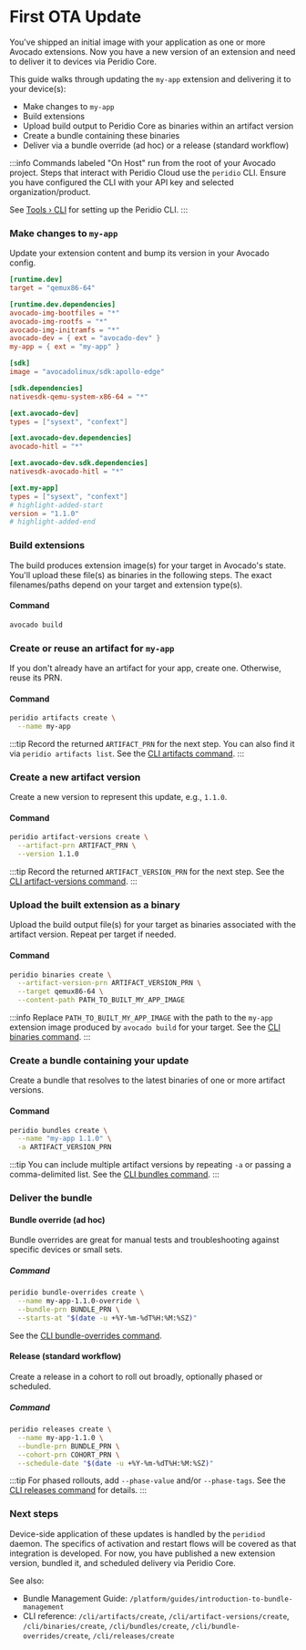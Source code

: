 # First OTA Update

You've shipped an initial image with your application as one or more Avocado extensions. Now you have a new version of an extension and need to deliver it to devices via Peridio Core.

This guide walks through updating the `my-app` extension and delivering it to your device(s):

- Make changes to `my-app`
- Build extensions
- Upload build output to Peridio Core as binaries within an artifact version
- Create a bundle containing these binaries
- Deliver via a bundle override (ad hoc) or a release (standard workflow)

:::info
Commands labeled "On Host" run from the root of your Avocado project. Steps that interact with Peridio Cloud use the `peridio` CLI. Ensure you have configured the CLI with your API key and selected organization/product.

See [Tools › CLI](/tools/cli) for setting up the Peridio CLI.
:::

### Make changes to `my-app`

Update your extension content and bump its version in your Avocado config.

```toml title="avocado.toml"
[runtime.dev]
target = "qemux86-64"

[runtime.dev.dependencies]
avocado-img-bootfiles = "*"
avocado-img-rootfs = "*"
avocado-img-initramfs = "*"
avocado-dev = { ext = "avocado-dev" }
my-app = { ext = "my-app" }

[sdk]
image = "avocadolinux/sdk:apollo-edge"

[sdk.dependencies]
nativesdk-qemu-system-x86-64 = "*"

[ext.avocado-dev]
types = ["sysext", "confext"]

[ext.avocado-dev.dependencies]
avocado-hitl = "*"

[ext.avocado-dev.sdk.dependencies]
nativesdk-avocado-hitl = "*"

[ext.my-app]
types = ["sysext", "confext"]
# highlight-added-start
version = "1.1.0"
# highlight-added-end
```

### Build extensions

The build produces extension image(s) for your target in Avocado's state. You'll upload these file(s) as binaries in the following steps. The exact filenames/paths depend on your target and extension type(s).

#### Command

```bash title="On Host"
avocado build
```

### Create or reuse an artifact for `my-app`

If you don't already have an artifact for your app, create one. Otherwise, reuse its PRN.

#### Command

```bash title="On Host"
peridio artifacts create \
  --name my-app
```

:::tip
Record the returned `ARTIFACT_PRN` for the next step. You can also find it via `peridio artifacts list`. See the [CLI artifacts command](/cli/artifacts/create).
:::

### Create a new artifact version

Create a new version to represent this update, e.g., `1.1.0`.

#### Command

```bash title="On Host"
peridio artifact-versions create \
  --artifact-prn ARTIFACT_PRN \
  --version 1.1.0
```

:::tip
Record the returned `ARTIFACT_VERSION_PRN` for the next step. See the [CLI artifact-versions command](/cli/artifact-versions/create).
:::

### Upload the built extension as a binary

Upload the build output file(s) for your target as binaries associated with the artifact version. Repeat per target if needed.

#### Command

```bash title="On Host"
peridio binaries create \
  --artifact-version-prn ARTIFACT_VERSION_PRN \
  --target qemux86-64 \
  --content-path PATH_TO_BUILT_MY_APP_IMAGE
```

:::info
Replace `PATH_TO_BUILT_MY_APP_IMAGE` with the path to the `my-app` extension image produced by `avocado build` for your target. See the [CLI binaries command](/cli/binaries/create).
:::

### Create a bundle containing your update

Create a bundle that resolves to the latest binaries of one or more artifact versions.

#### Command

```bash title="On Host"
peridio bundles create \
  --name "my-app 1.1.0" \
  -a ARTIFACT_VERSION_PRN
```

:::tip
You can include multiple artifact versions by repeating `-a` or passing a comma-delimited list. See the [CLI bundles command](/cli/bundles/create).
:::

### Deliver the bundle

#### Bundle override (ad hoc)

Bundle overrides are great for manual tests and troubleshooting against specific devices or small sets.

##### Command

```bash title="On Host"
peridio bundle-overrides create \
  --name my-app-1.1.0-override \
  --bundle-prn BUNDLE_PRN \
  --starts-at "$(date -u +%Y-%m-%dT%H:%M:%SZ)"
```

See the [CLI bundle-overrides command](/cli/bundle-overrides/create).

#### Release (standard workflow)

Create a release in a cohort to roll out broadly, optionally phased or scheduled.

##### Command

```bash title="On Host"
peridio releases create \
  --name my-app-1.1.0 \
  --bundle-prn BUNDLE_PRN \
  --cohort-prn COHORT_PRN \
  --schedule-date "$(date -u +%Y-%m-%dT%H:%M:%SZ)"
```

:::tip
For phased rollouts, add `--phase-value` and/or `--phase-tags`. See the [CLI releases command](/cli/releases/create) for details.
:::

### Next steps

Device-side application of these updates is handled by the `peridiod` daemon. The specifics of activation and restart flows will be covered as that integration is developed. For now, you have published a new extension version, bundled it, and scheduled delivery via Peridio Core.

See also:

- Bundle Management Guide: `/platform/guides/introduction-to-bundle-management`
- CLI reference: `/cli/artifacts/create`, `/cli/artifact-versions/create`, `/cli/binaries/create`, `/cli/bundles/create`, `/cli/bundle-overrides/create`, `/cli/releases/create`
